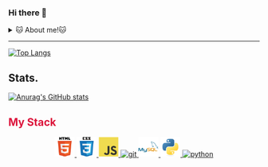 ### Hi there 👋

<details>
  <summary>🐱 About me!🐱</summary>

### 🤓full stack💻!!
- 🐍 I love the Phyton!
- 🚀 working with javascript (Reac Angular Vue) ( node express)
- 🤓  I am studying a specialization in Web Stack programming.
- 🐱  I love the cat (puky,luna)

</details>

---
[![Top Langs](https://github-readme-stats.vercel.app/api/top-langs/?username=PabloOsorix&layout=compact&hide=HTML&theme=radical)](https://github.com/anuraghazra/github-readme-stats)

## Stats.
[![Anurag's GitHub stats](https://github-readme-stats.vercel.app/api?username=maycolroa&theme=radical)](https://github.com/anuraghazra/github-readme-stats)

<h2 style="color: crimson;">My Stack</h2>
<p align="center">
    <a href="https://www.w3.org/html/" target="_blank"> <img
        src="https://raw.githubusercontent.com/devicons/devicon/master/icons/html5/html5-original-wordmark.svg"
        alt="html5" width="40" height="40" />
    </a>
    <a href="https://www.w3schools.com/css/" target="_blank">
        <img src="https://raw.githubusercontent.com/devicons/devicon/master/icons/css3/css3-original-wordmark.svg"
            alt="css3" width="40" height="40" />
    </a>
    <a href="https://developer.mozilla.org/en-US/docs/Web/JavaScript" target="_blank">
        <img src="https://raw.githubusercontent.com/devicons/devicon/master/icons/javascript/javascript-original.svg"
            alt="javascript" width="40" height="40" />
    </a>
    <a href="https://git-scm.com/" target="_blank">
        <img src="https://www.vectorlogo.zone/logos/git-scm/git-scm-icon.svg" alt="git" width="40" height="40" />
    </a>
    <a href="https://www.mysql.com/" target="_blank">
        <img src="https://raw.githubusercontent.com/devicons/devicon/master/icons/mysql/mysql-original-wordmark.svg"
            alt="mysql" width="40" height="40" />
    </a>
    <a href="https://www.python.org" target="_blank">
        <img src="https://raw.githubusercontent.com/devicons/devicon/master/icons/python/python-original.svg"
            alt="python" width="40" height="40" />
    </a>
    <a href="https://nodejs.org/en/" target="_blank">
        <img src="https://user-images.githubusercontent.com/65993425/139726589-af23c453-e37f-4ca5-ae66-ff0f8162bafd.png"
            alt="python" width="40" height="40" />
    </a>
</p>

<svg viewBox="-16 -32 880 192" width="880" height="192" xmlns="http://www.w3.org/2000/svg">
